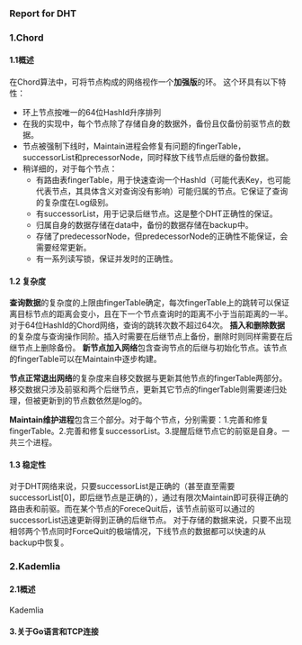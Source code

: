 ### Report for DHT
### 1.Chord
#### 1.1概述
在Chord算法中，可将节点构成的网络视作一个**加强版**的环。
这个环具有以下特性：
- 环上节点按唯一的64位HashId升序排列
- 在我的实现中，每个节点除了存储自身的数据外，备份且仅备份前驱节点的数据。
- 节点被强制下线时，Maintain进程会修复有问题的fingerTable，successorList和precessorNode，同时释放下线节点后继的备份数据。
- 稍详细的，对于每个节点：
   - 有路由表fingerTable，用于快速查询一个HashId（可能代表Key，也可能代表节点，其具体含义对查询没有影响）可能归属的节点。它保证了查询的复杂度在Log级别。
   - 有successorList，用于记录后继节点。这是整个DHT正确性的保证。
   - 归属自身的数据存储在data中，备份的数据存储在backup中。
   - 存储了predecessorNode，但predecessorNode的正确性不能保证，会需要经常更新。
   - 有一系列读写锁，保证并发时的正确性。
#### 1.2 复杂度
**查询数据**的复杂度的上限由fingerTable确定，每次fingerTable上的跳转可以保证离目标节点的距离会变小，且在下一个节点查询时的距离不小于当前距离的一半。对于64位HashId的Chord网络，查询的跳转次数不超过64次。
**插入和删除数据**的复杂度与查询操作同阶。插入时需要在后继节点上备份，删除时则同样需要在后继节点上删除备份。
**新节点加入网络**包含查询节点的后继与初始化节点。该节点的fingerTable可以在Maintain中逐步构建。

**节点正常退出网络**的复杂度来自移交数据与更新其他节点的fingerTable两部分。移交数据只涉及前驱和两个后继节点，更新其它节点的fingerTable则需要递归处理，但被更新到的节点数依然是log的。

**Maintain维护进程**包含三个部分。对于每个节点，分别需要：1.完善和修复fingerTable。2.完善和修复successorList。3.提醒后继节点它的前驱是自身。一共三个进程。
#### 1.3 稳定性
对于DHT网络来说，只要successorList是正确的（甚至直至需要successorList[0]，即后继节点是正确的），通过有限次Maintain即可获得正确的路由表和前驱。而在某个节点的ForeceQuit后，该节点前驱可以通过的successorList迅速更新得到正确的后继节点。
对于存储的数据来说，只要不出现相邻两个节点同时ForceQuit的极端情况，下线节点的数据都可以快速的从backup中恢复。
### 2.Kademlia
#### 2.1概述
Kademlia


#### 3.关于Go语言和TCP连接
